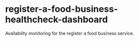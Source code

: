 # register-a-food-business-healthcheck-dashboard
Availability monitoring for the register a food business service.
